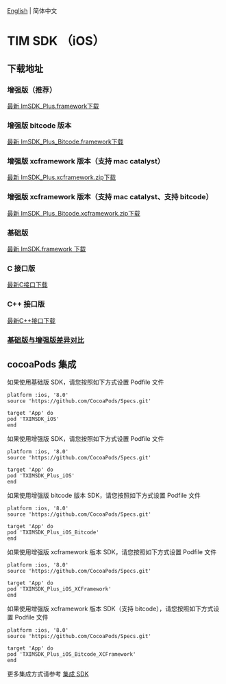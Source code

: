 [English](./README.md) | 简体中文

# TIM SDK （iOS）

## 下载地址

### 增强版（推荐）
[最新 ImSDK_Plus.framework下载](https://im.sdk.qcloud.com/download/plus/6.8.3373/ImSDK_Plus_6.8.3373.framework.zip)

### 增强版 bitcode 版本
[最新 ImSDK_Plus_Bitcode.framework下载](https://im.sdk.qcloud.com/download/plus/6.8.3373/ImSDK_Plus_6.8.3373_Bitcode.framework.zip)

### 增强版 xcframework 版本（支持 mac catalyst）
[最新 ImSDK_Plus.xcframework.zip下载](https://im.sdk.qcloud.com/download/plus/6.8.3373/ImSDK_Plus_6.8.3373.xcframework.zip)

### 增强版 xcframework 版本（支持 mac catalyst、支持 bitcode）
[最新 ImSDK_Plus_Bitcode.xcframework.zip下载](https://im.sdk.qcloud.com/download/plus/6.8.3373/ImSDK_Plus_6.8.3373_Bitcode.xcframework.zip)

### 基础版
[最新 ImSDK.framework 下载](https://im.sdk.qcloud.com/download/standard/5.1.62/TIM_SDK_iOS_latest_framework.zip)

### C 接口版
[最新C接口下载](https://im.sdk.qcloud.com/download/plus/6.8.3373/cross_platform/ImSDK_iOS_C_6.8.3373.framework.zip)

### C++ 接口版
[最新C++接口下载](https://im.sdk.cloud.tencent.cn/download/plus/6.8.3373/cross_platform/ImSDK_iOS_CPP_6.8.3373.framework.zip)

### [基础版与增强版差异对比](https://github.com/tencentyun/TIMSDK#%E5%9F%BA%E7%A1%80%E7%89%88%E4%B8%8E%E5%A2%9E%E5%BC%BA%E7%89%88%E5%B7%AE%E5%BC%82%E5%AF%B9%E6%AF%94)

## cocoaPods 集成
如果使用基础版 SDK，请您按照如下方式设置 Podfile 文件

```
platform :ios, '8.0'
source 'https://github.com/CocoaPods/Specs.git'

target 'App' do
pod 'TXIMSDK_iOS'
end
```

如果使用增强版 SDK，请您按照如下方式设置 Podfile 文件
```
platform :ios, '8.0'
source 'https://github.com/CocoaPods/Specs.git'

target 'App' do
pod 'TXIMSDK_Plus_iOS'
end
```

如果使用增强版 bitcode 版本 SDK，请您按照如下方式设置 Podfile 文件
```
platform :ios, '8.0'
source 'https://github.com/CocoaPods/Specs.git'

target 'App' do
pod 'TXIMSDK_Plus_iOS_Bitcode'
end
```

如果使用增强版 xcframework 版本 SDK，请您按照如下方式设置 Podfile 文件
```
platform :ios, '8.0'
source 'https://github.com/CocoaPods/Specs.git'

target 'App' do
pod 'TXIMSDK_Plus_iOS_XCFramework'
end
```

如果使用增强版 xcframework 版本 SDK（支持 bitcode），请您按照如下方式设置 Podfile 文件
```
platform :ios, '8.0'
source 'https://github.com/CocoaPods/Specs.git'

target 'App' do
pod 'TXIMSDK_Plus_iOS_Bitcode_XCFramework'
end
```

更多集成方式请参考 <a href="https://cloud.tencent.com/document/product/269/32673">集成 SDK</a>
